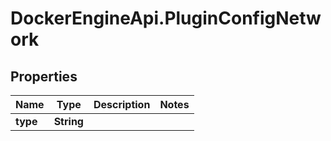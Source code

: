 # DockerEngineApi.PluginConfigNetwork

## Properties
Name | Type | Description | Notes
------------ | ------------- | ------------- | -------------
**type** | **String** |  | 


